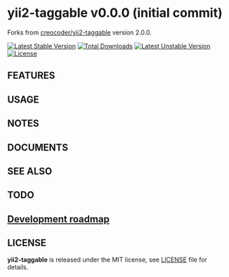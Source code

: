 # yii2-taggable v0.0.0 (initial commit)

Forks from [creocoder/yii2-taggable](https://github.com/creocoder/yii2-taggable) version 2.0.0.

[![Latest Stable Version](https://poser.pugx.org/yongtiger/yii2-taggable/v/stable)](https://packagist.org/packages/yongtiger/yii2-taggable)
[![Total Downloads](https://poser.pugx.org/yongtiger/yii2-taggable/downloads)](https://packagist.org/packages/yongtiger/yii2-taggable) 
[![Latest Unstable Version](https://poser.pugx.org/yongtiger/yii2-taggable/v/unstable)](https://packagist.org/packages/yongtiger/yii2-taggable)
[![License](https://poser.pugx.org/yongtiger/yii2-taggable/license)](https://packagist.org/packages/yongtiger/yii2-taggable)


## FEATURES


## USAGE


## NOTES


## DOCUMENTS


## SEE ALSO


## TODO


## [Development roadmap](docs/development-roadmap.md)


## LICENSE 
**yii2-taggable** is released under the MIT license, see [LICENSE](https://opensource.org/licenses/MIT) file for details.

